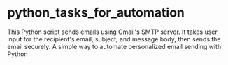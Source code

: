 # python_tasks_for_automation
This Python script sends emails using Gmail's SMTP server. It takes user input for the recipient's email, subject, and message body, then sends the email securely. A simple way to automate personalized email sending with Python
